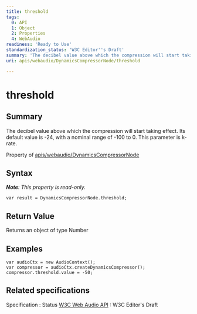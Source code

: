 ```yaml
---
title: threshold
tags:
  0: API
  1: Object
  2: Properties
  4: WebAudio
readiness: 'Ready to Use'
standardization_status: 'W3C Editor''s Draft'
summary: 'The decibel value above which the compression will start taking effect. Its default value is -24, with a nominal range of -100 to 0. This parameter is k-rate.'
uri: apis/webaudio/DynamicsCompressorNode/threshold

---
```

# threshold

## Summary

The decibel value above which the compression will start taking effect. Its default value is -24, with a nominal range of -100 to 0. This parameter is k-rate.

<span data-meta="applies_to" data-type="key">Property of <span data-type="value">[apis/webaudio/DynamicsCompressorNode](/apis/webaudio/DynamicsCompressorNode)</span></span>

## Syntax

***Note**: This property is read-only.*

``` {.js}
var result = DynamicsCompressorNode.threshold;
```

## Return Value

<span data-meta="return" data-type="key">Returns an object of type <span data-type="value">Number</span></span>

## Examples

``` {.js}
var audioCtx = new AudioContext();
var compressor = audioCtx.createDynamicsCompressor();
compressor.threshold.value = -50;
```

## Related specifications

Specification
:   Status
[W3C Web Audio API](http://webaudio.github.io/web-audio-api/)
:   W3C Editor's Draft

